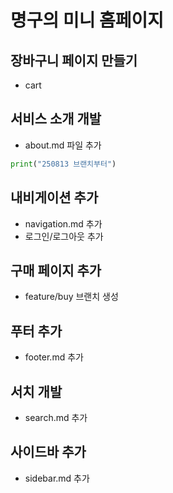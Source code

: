 # 명구의 미니 홈페이지

## 장바구니 페이지 만들기
- cart
## 서비스 소개 개발
- about.md 파일 추가
```python
print("250813 브랜치부터")
```

## 내비게이션 추가
- navigation.md 추가
- 로그인/로그아웃 추가


## 구매 페이지 추가
- feature/buy 브랜치 생성

## 푸터 추가
- footer.md 추가

## 서치 개발
- search.md 추가

## 사이드바 추가
- sidebar.md 추가
